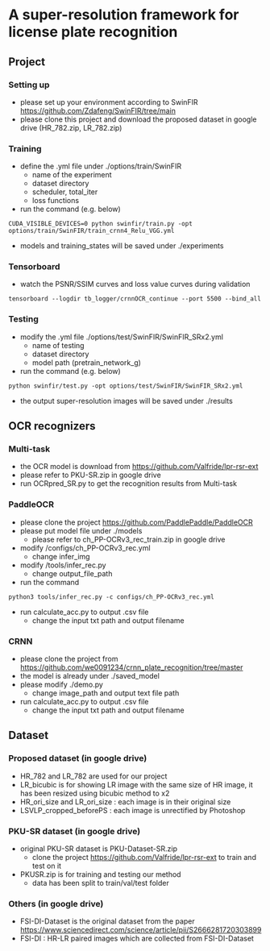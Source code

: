 #  A super-resolution framework for license plate recognition
## Project
### Setting up
* please set up your environment according to SwinFIR https://github.com/Zdafeng/SwinFIR/tree/main
* please clone this project and download the proposed dataset in google drive (HR_782.zip, LR_782.zip)
### Training
* define the .yml file under ./options/train/SwinFIR
    * name of the experiment
    * dataset directory
    * scheduler, total_iter
    * loss functions
* run the command (e.g. below)
```
CUDA_VISIBLE_DEVICES=0 python swinfir/train.py -opt options/train/SwinFIR/train_crnn4_Relu_VGG.yml
```
* models and training_states will be saved under ./experiments
### Tensorboard
* watch the PSNR/SSIM curves and loss value curves during validation
```
tensorboard --logdir tb_logger/crnnOCR_continue --port 5500 --bind_all
```
### Testing
* modify the .yml file ./options/test/SwinFIR/SwinFIR_SRx2.yml
    * name of testing
    * dataset directory
    * model path (pretrain_network_g)
* run the command (e.g. below)
```
python swinfir/test.py -opt options/test/SwinFIR/SwinFIR_SRx2.yml
```
* the output super-resolution images will be saved under ./results

## OCR recognizers
### Multi-task
* the OCR model is download from https://github.com/Valfride/lpr-rsr-ext
* please refer to PKU-SR.zip in google drive
* run OCRpred_SR.py to get the recognition results from Multi-task
### PaddleOCR
* please clone the project https://github.com/PaddlePaddle/PaddleOCR
* please put model file under ./models
    * please refer to ch_PP-OCRv3_rec_train.zip in google drive
* modify /configs/ch_PP-OCRv3_rec.yml
    * change infer_img
* modify /tools/infer_rec.py
    * change output_file_path
* run the command
```
python3 tools/infer_rec.py -c configs/ch_PP-OCRv3_rec.yml
```
* run calculate_acc.py to output .csv file
    * change the input txt path and output filename
### CRNN
* please clone the project from https://github.com/we0091234/crnn_plate_recognition/tree/master
* the model is already under ./saved_model
* please modify ./demo.py
    * change image_path and output text file path
* run calculate_acc.py to output .csv file
    * change the input txt path and output filename

## Dataset
### Proposed dataset (in google drive)
* HR_782 and LR_782 are used for our project
* LR_bicubic is for showing LR image with the same size of HR image, it has been resized using bicubic method to x2
* HR_ori_size and LR_ori_size : each image is in their original size
* LSVLP_cropped_beforePS : each image is unrectified by Photoshop

### PKU-SR dataset (in google drive)
* original PKU-SR dataset is PKU-Dataset-SR.zip
    * clone the project https://github.com/Valfride/lpr-rsr-ext to train and test on it
* PKUSR.zip is for training and testing our method
    * data has been split to train/val/test folder
### Others (in google drive)
* FSI-DI-Dataset is the original dataset from the paper https://www.sciencedirect.com/science/article/pii/S2666281720303899
* FSI-DI : HR-LR paired images which are collected from FSI-DI-Dataset
